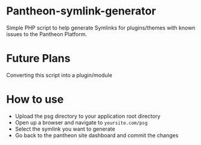 # Pantheon-symlink-generator
Simple PHP script to help generate Symlinks for plugins/themes with known issues to the Pantheon Platform.

# Future Plans
Converting this script into a plugin/module

# How to use
* Upload the psg directory to your application root directory
* Open up a browser and navigate to `yoursite.com/psg`
* Select the symlink you want to generate
* Go back to the pantheon site dashboard and commit the changes
